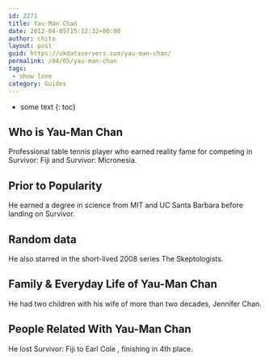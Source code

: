 ```yaml
---
id: 2271
title: Yau-Man Chan
date: 2012-04-05T15:12:32+00:00
author: chito
layout: post
guid: https://ukdataservers.com/yau-man-chan/
permalink: /04/05/yau-man-chan
tags:
 - show love
category: Guides
---
```


* some text
{: toc}
          
          
## Who is  Yau-Man Chan
                  
                  
                  
Professional table tennis player who earned reality fame for competing in Survivor: Fiji and Survivor: Micronesia.
                  
                
                
                
## Prior to Popularity 
                  
                  
                  
He earned a degree in science from MIT and UC Santa Barbara before landing on Survivor.
                  
                
                
                
## Random data 
                  
                  
                  
He also starred in the short-lived 2008 series The Skeptologists.
                  
                
                
                
## Family & Everyday Life of Yau-Man Chan
                  
                  
                  
He had two children with his wife of more than two decades, Jennifer Chan.
                  
                
                
                
## People Related With  Yau-Man Chan
                  
                  
                  
He lost Survivor: Fiji to Earl Cole , finishing in 4th place.
                  
                
              
            
          
          
          
    
    
  
